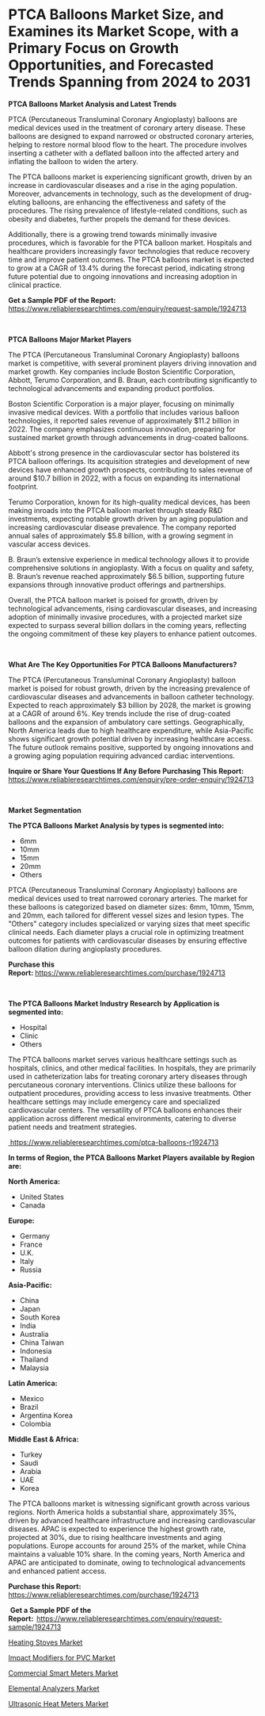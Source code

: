 <p><h1>PTCA Balloons Market Size, and Examines its Market Scope, with a Primary Focus on Growth Opportunities, and Forecasted Trends Spanning from 2024 to 2031</h1></p><p><strong>PTCA Balloons Market Analysis and Latest Trends</strong></p>
<p><p>PTCA (Percutaneous Transluminal Coronary Angioplasty) balloons are medical devices used in the treatment of coronary artery disease. These balloons are designed to expand narrowed or obstructed coronary arteries, helping to restore normal blood flow to the heart. The procedure involves inserting a catheter with a deflated balloon into the affected artery and inflating the balloon to widen the artery.</p><p>The PTCA balloons market is experiencing significant growth, driven by an increase in cardiovascular diseases and a rise in the aging population. Moreover, advancements in technology, such as the development of drug-eluting balloons, are enhancing the effectiveness and safety of the procedures. The rising prevalence of lifestyle-related conditions, such as obesity and diabetes, further propels the demand for these devices.</p><p>Additionally, there is a growing trend towards minimally invasive procedures, which is favorable for the PTCA balloon market. Hospitals and healthcare providers increasingly favor technologies that reduce recovery time and improve patient outcomes. The PTCA balloons market is expected to grow at a CAGR of 13.4% during the forecast period, indicating strong future potential due to ongoing innovations and increasing adoption in clinical practice.</p></p>
<p><strong>Get a Sample PDF of the Report:&nbsp;</strong> <a href="https://www.reliableresearchtimes.com/enquiry/request-sample/1924713?utm_campaign=1692&utm_medium=2&utm_source=Github&utm_content=ia&utm_term=24102024&utm_id=ptca-balloons">https://www.reliableresearchtimes.com/enquiry/request-sample/1924713</a></p>
<p>&nbsp;</p>
<p><strong>PTCA Balloons Major Market Players</strong></p>
<p><p>The PTCA (Percutaneous Transluminal Coronary Angioplasty) balloons market is competitive, with several prominent players driving innovation and market growth. Key companies include Boston Scientific Corporation, Abbott, Terumo Corporation, and B. Braun, each contributing significantly to technological advancements and expanding product portfolios.</p><p>Boston Scientific Corporation is a major player, focusing on minimally invasive medical devices. With a portfolio that includes various balloon technologies, it reported sales revenue of approximately $11.2 billion in 2022. The company emphasizes continuous innovation, preparing for sustained market growth through advancements in drug-coated balloons.</p><p>Abbott's strong presence in the cardiovascular sector has bolstered its PTCA balloon offerings. Its acquisition strategies and development of new devices have enhanced growth prospects, contributing to sales revenue of around $10.7 billion in 2022, with a focus on expanding its international footprint.</p><p>Terumo Corporation, known for its high-quality medical devices, has been making inroads into the PTCA balloon market through steady R&D investments, expecting notable growth driven by an aging population and increasing cardiovascular disease prevalence. The company reported annual sales of approximately $5.8 billion, with a growing segment in vascular access devices.</p><p>B. Braun’s extensive experience in medical technology allows it to provide comprehensive solutions in angioplasty. With a focus on quality and safety, B. Braun’s revenue reached approximately $6.5 billion, supporting future expansions through innovative product offerings and partnerships.</p><p>Overall, the PTCA balloon market is poised for growth, driven by technological advancements, rising cardiovascular diseases, and increasing adoption of minimally invasive procedures, with a projected market size expected to surpass several billion dollars in the coming years, reflecting the ongoing commitment of these key players to enhance patient outcomes.</p></p>
<p>&nbsp;</p>
<p><strong>What Are The Key Opportunities For PTCA Balloons Manufacturers?</strong></p>
<p><p>The PTCA (Percutaneous Transluminal Coronary Angioplasty) balloon market is poised for robust growth, driven by the increasing prevalence of cardiovascular diseases and advancements in balloon catheter technology. Expected to reach approximately $3 billion by 2028, the market is growing at a CAGR of around 6%. Key trends include the rise of drug-coated balloons and the expansion of ambulatory care settings. Geographically, North America leads due to high healthcare expenditure, while Asia-Pacific shows significant growth potential driven by increasing healthcare access. The future outlook remains positive, supported by ongoing innovations and a growing aging population requiring advanced cardiac interventions.</p></p>
<p><strong>Inquire or Share Your Questions If Any Before Purchasing This Report:</strong> <a href="https://www.reliableresearchtimes.com/enquiry/pre-order-enquiry/1924713?utm_campaign=1692&utm_medium=2&utm_source=Github&utm_content=ia&utm_term=24102024&utm_id=ptca-balloons">https://www.reliableresearchtimes.com/enquiry/pre-order-enquiry/1924713</a></p>
<p>&nbsp;</p>
<p><strong>Market Segmentation</strong></p>
<p><strong>The PTCA Balloons Market Analysis by types is segmented into:</strong></p>
<p><ul><li>6mm</li><li>10mm</li><li>15mm</li><li>20mm</li><li>Others</li></ul></p>
<p><p>PTCA (Percutaneous Transluminal Coronary Angioplasty) balloons are medical devices used to treat narrowed coronary arteries. The market for these balloons is categorized based on diameter sizes: 6mm, 10mm, 15mm, and 20mm, each tailored for different vessel sizes and lesion types. The "Others" category includes specialized or varying sizes that meet specific clinical needs. Each diameter plays a crucial role in optimizing treatment outcomes for patients with cardiovascular diseases by ensuring effective balloon dilation during angioplasty procedures.</p></p>
<p><strong>Purchase this Report:&nbsp;</strong><a href="https://www.reliableresearchtimes.com/purchase/1924713?utm_campaign=1692&utm_medium=2&utm_source=Github&utm_content=ia&utm_term=24102024&utm_id=ptca-balloons">https://www.reliableresearchtimes.com/purchase/1924713</a></p>
<p>&nbsp;</p>
<p><strong>The PTCA Balloons Market Industry Research by Application is segmented into:</strong></p>
<p><ul><li>Hospital</li><li>Clinic</li><li>Others</li></ul></p>
<p><p>The PTCA balloons market serves various healthcare settings such as hospitals, clinics, and other medical facilities. In hospitals, they are primarily used in catheterization labs for treating coronary artery diseases through percutaneous coronary interventions. Clinics utilize these balloons for outpatient procedures, providing access to less invasive treatments. Other healthcare settings may include emergency care and specialized cardiovascular centers. The versatility of PTCA balloons enhances their application across different medical environments, catering to diverse patient needs and treatment strategies.</p></p>
<p><a href="https://www.reliableresearchtimes.com/ptca-balloons-r1924713?utm_campaign=1692&utm_medium=2&utm_source=Github&utm_content=ia&utm_term=24102024&utm_id=ptca-balloons">&nbsp;https://www.reliableresearchtimes.com/ptca-balloons-r1924713</a></p>
<p><strong>In terms of Region, the PTCA Balloons Market Players available by Region are:</strong></p>
<p>
    <p> <strong> North America: </strong>
        <ul>
            <li>United States</li>
            <li>Canada</li>
        </ul>
        </p> 
    <p> <strong> Europe: </strong>
        <ul>
            <li>Germany</li>
            <li>France</li>
            <li>U.K.</li>
            <li>Italy</li>
            <li>Russia</li>
        </ul>
        </p> 
    <p> <strong> Asia-Pacific: </strong>
        <ul>
            <li>China</li>
            <li>Japan</li>
            <li>South Korea</li>
            <li>India</li>
            <li>Australia</li>
            <li>China Taiwan</li>
            <li>Indonesia</li>
            <li>Thailand</li>
            <li>Malaysia</li>
        </ul>
        </p> 
    <p> <strong> Latin America: </strong>
        <ul>
            <li>Mexico</li>
            <li>Brazil</li>
            <li>Argentina Korea</li>
            <li>Colombia</li>
        </ul>
        </p> 
    <p> <strong> Middle East & Africa: </strong>
        <ul>
            <li>Turkey</li>
            <li>Saudi</li>
            <li>Arabia</li>
            <li>UAE</li>
            <li>Korea</li>
        </ul>
    </p>
    </p>
<p><p>The PTCA balloons market is witnessing significant growth across various regions. North America holds a substantial share, approximately 35%, driven by advanced healthcare infrastructure and increasing cardiovascular diseases. APAC is expected to experience the highest growth rate, projected at 30%, due to rising healthcare investments and aging populations. Europe accounts for around 25% of the market, while China maintains a valuable 10% share. In the coming years, North America and APAC are anticipated to dominate, owing to technological advancements and enhanced patient access.</p></p>
<p><strong>Purchase this Report: </strong><a href="https://www.reliableresearchtimes.com/purchase/1924713?utm_campaign=1692&utm_medium=2&utm_source=Github&utm_content=ia&utm_term=24102024&utm_id=ptca-balloons">https://www.reliableresearchtimes.com/purchase/1924713</a></p>
<p>&nbsp;<strong>Get a Sample PDF of the Report:&nbsp;&nbsp;</strong><a href="https://www.reliableresearchtimes.com/enquiry/request-sample/1924713?utm_campaign=1692&utm_medium=2&utm_source=Github&utm_content=ia&utm_term=24102024&utm_id=ptca-balloons">https://www.reliableresearchtimes.com/enquiry/request-sample/1924713</a></p>
<p><strong></strong></p>
<p><p><a href="https://www.linkedin.com/pulse/heating-stoves-market-overview-forecast-2024-2031-detailed-g2wef?utm_campaign=1692&utm_medium=2&utm_source=Github&utm_content=ia&utm_term=24102024&utm_id=ptca-balloons">Heating Stoves Market</a></p><p><a href="https://github.com/JosephineMcguire65/Market-Research-Report-List-1/blob/main/impact-modifiers-for-pvc-market.md?utm_campaign=1692&utm_medium=2&utm_source=Github&utm_content=ia&utm_term=24102024&utm_id=ptca-balloons">Impact Modifiers for PVC Market</a></p><p><a href="https://www.linkedin.com/pulse/commercial-smart-meters-market-matrix-applications-types-cagr-12dpf?utm_campaign=1692&utm_medium=2&utm_source=Github&utm_content=ia&utm_term=24102024&utm_id=ptca-balloons">Commercial Smart Meters Market</a></p><p><a href="https://www.linkedin.com/pulse/elemental-analyzers-market-research-report-exploring-size-revenue-85nlf?utm_campaign=1692&utm_medium=2&utm_source=Github&utm_content=ia&utm_term=24102024&utm_id=ptca-balloons">Elemental Analyzers Market</a></p><p><a href="https://www.linkedin.com/pulse/market-forecasting-change-global-ultrasonic-heat-meters-s9tzf?utm_campaign=1692&utm_medium=2&utm_source=Github&utm_content=ia&utm_term=24102024&utm_id=ptca-balloons">Ultrasonic Heat Meters Market</a></p></p>